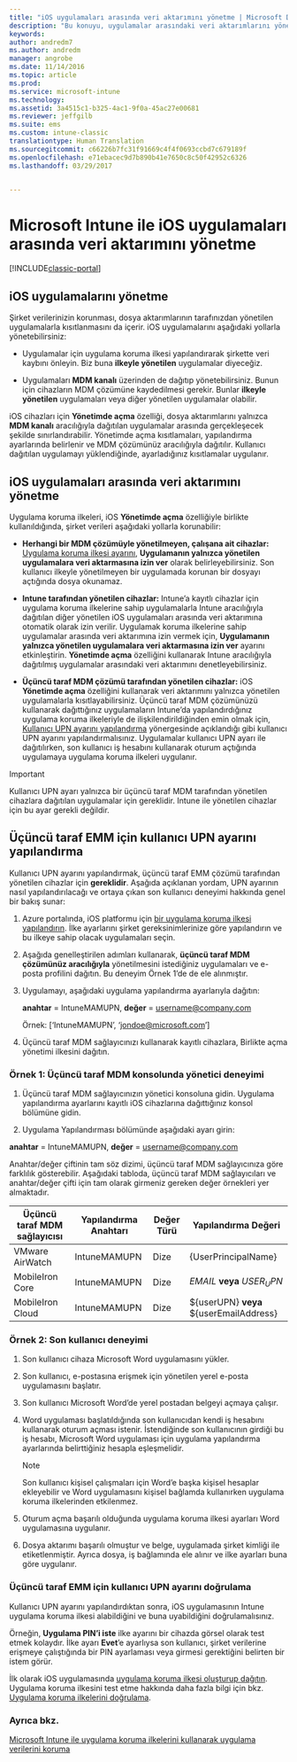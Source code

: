 ```yaml
---
title: "iOS uygulamaları arasında veri aktarımını yönetme | Microsoft Docs"
description: "Bu konuyu, uygulamalar arasındaki veri aktarımlarını yönetmek amacıyla iOS Birlikte açma özelliğini ve mobil uygulama yönetimi ilkelerini nasıl kullanabileceğinizi anlamak için okuyun."
keywords: 
author: andredm7
ms.author: andredm
manager: angrobe
ms.date: 11/14/2016
ms.topic: article
ms.prod: 
ms.service: microsoft-intune
ms.technology: 
ms.assetid: 3a4515c1-b325-4ac1-9f0a-45ac27e00681
ms.reviewer: jeffgilb
ms.suite: ems
ms.custom: intune-classic
translationtype: Human Translation
ms.sourcegitcommit: c66226b7fc31f91669c4f4f0693ccbd7c679189f
ms.openlocfilehash: e71ebacec9d7b890b41e7650c8c50f42952c6326
ms.lasthandoff: 03/29/2017


---
```


# <a name="manage-data-transfer-between-ios-apps-with-microsoft-intune"></a>Microsoft Intune ile iOS uygulamaları arasında veri aktarımını yönetme

[!INCLUDE[classic-portal](../includes/classic-portal.md)]

## <a name="manage-ios-apps"></a>iOS uygulamalarını yönetme
Şirket verilerinizin korunması, dosya aktarımlarının tarafınızdan yönetilen uygulamalarla kısıtlanmasını da içerir.  iOS uygulamalarını aşağıdaki yollarla yönetebilirsiniz:

-   Uygulamalar için uygulama koruma ilkesi yapılandırarak şirkette veri kaybını önleyin. Biz buna **ilkeyle yönetilen** uygulamalar diyeceğiz.

-   Uygulamaları **MDM kanalı** üzerinden de dağıtıp yönetebilirsiniz.  Bunun için cihazların MDM çözümüne kaydedilmesi gerekir. Bunlar **ilkeyle yönetilen** uygulamaları veya diğer yönetilen uygulamalar olabilir.

iOS cihazları için **Yönetimde açma** özelliği, dosya aktarımlarını yalnızca **MDM kanalı** aracılığıyla dağıtılan uygulamalar arasında gerçekleşecek şekilde sınırlandırabilir. Yönetimde açma kısıtlamaları, yapılandırma ayarlarında belirlenir ve MDM çözümünüz aracılığıyla dağıtılır.  Kullanıcı dağıtılan uygulamayı yüklendiğinde, ayarladığınız kısıtlamalar uygulanır.

##  <a name="manage-data-transfer-between-ios-apps"></a>iOS uygulamaları arasında veri aktarımını yönetme
Uygulama koruma ilkeleri, iOS **Yönetimde açma** özelliğiyle birlikte kullanıldığında, şirket verileri aşağıdaki yollarla korunabilir:

-   **Herhangi bir MDM çözümüyle yönetilmeyen, çalışana ait cihazlar:** [Uygulama koruma ilkesi ayarını](create-and-deploy-mobile-app-management-policies-with-microsoft-intune.md), **Uygulamanın yalnızca yönetilen uygulamalara veri aktarmasına izin ver** olarak belirleyebilirsiniz. Son kullanıcı ilkeyle yönetilmeyen bir uygulamada korunan bir dosyayı açtığında dosya okunamaz.

-   **Intune tarafından yönetilen cihazlar:** Intune’a kayıtlı cihazlar için uygulama koruma ilkelerine sahip uygulamalarla Intune aracılığıyla dağıtılan diğer yönetilen iOS uygulamaları arasında veri aktarımına otomatik olarak izin verilir. Uygulamak koruma ilkelerine sahip uygulamalar arasında veri aktarımına izin vermek için, **Uygulamanın yalnızca yönetilen uygulamalara veri aktarmasına izin ver** ayarını etkinleştirin. **Yönetimde açma** özelliğini kullanarak Intune aracılığıyla dağıtılmış uygulamalar arasındaki veri aktarımını denetleyebilirsiniz.   

-   **Üçüncü taraf MDM çözümü tarafından yönetilen cihazlar:** iOS **Yönetimde açma** özelliğini kullanarak veri aktarımını yalnızca yönetilen uygulamalarla kısıtlayabilirsiniz.
Üçüncü taraf MDM çözümünüzü kullanarak dağıttığınız uygulamaların Intune’da yapılandırdığınız uygulama koruma ilkeleriyle de ilişkilendirildiğinden emin olmak için, [Kullanıcı UPN ayarını yapılandırma](#configure-user-upn-setting-for-third-party-emm) yönergesinde açıklandığı gibi kullanıcı UPN ayarını yapılandırmalısınız.  Uygulamalar kullanıcı UPN ayarı ile dağıtılırken, son kullanıcı iş hesabını kullanarak oturum açtığında uygulamaya uygulama koruma ilkeleri uygulanır.

> [!IMPORTANT]
> Kullanıcı UPN ayarı yalnızca bir üçüncü taraf MDM tarafından yönetilen cihazlara dağıtılan uygulamalar için gereklidir.  Intune ile yönetilen cihazlar için bu ayar gerekli değildir.

## <a name="configure-user-upn-setting-for-third-party-emm"></a>Üçüncü taraf EMM için kullanıcı UPN ayarını yapılandırma
Kullanıcı UPN ayarını yapılandırmak, üçüncü taraf EMM çözümü tarafından yönetilen cihazlar için **gereklidir**. Aşağıda açıklanan yordam, UPN ayarının nasıl yapılandırılacağı ve ortaya çıkan son kullanıcı deneyimi hakkında genel bir bakış sunar:


1.  Azure portalında, iOS platformu için [bir uygulama koruma ilkesi yapılandırın](create-and-deploy-mobile-app-management-policies-with-microsoft-intune.md). İlke ayarlarını şirket gereksinimlerinize göre yapılandırın ve bu ilkeye sahip olacak uygulamaları seçin.

2.  Aşağıda genelleştirilen adımları kullanarak, **üçüncü taraf MDM çözümünüz aracılığıyla** yönetilmesini istediğiniz uygulamaları ve e-posta profilini dağıtın. Bu deneyim Örnek 1’de de ele alınmıştır.

  1.  Uygulamayı, aşağıdaki uygulama yapılandırma ayarlarıyla dağıtın:

      **anahtar** = IntuneMAMUPN,  **değer** = <username@company.com>

      Örnek: [‘IntuneMAMUPN’, ‘jondoe@microsoft.com’]

  2.  Üçüncü taraf MDM sağlayıcınızı kullanarak kayıtlı cihazlara, Birlikte açma yönetimi ilkesini dağıtın.


### <a name="example-1-admin-experience-in-third-party-mdm-console"></a>Örnek 1: Üçüncü taraf MDM konsolunda yönetici deneyimi

1. Üçüncü taraf MDM sağlayıcınızın yönetici konsoluna gidin. Uygulama yapılandırma ayarlarını kayıtlı iOS cihazlarına dağıttığınız konsol bölümüne gidin.

2. Uygulama Yapılandırması bölümünde aşağıdaki ayarı girin:

  **anahtar** = IntuneMAMUPN,  **değer** = <username@company.com>

  Anahtar/değer çiftinin tam söz dizimi, üçüncü taraf MDM sağlayıcınıza göre farklılık gösterebilir. Aşağıdaki tabloda, üçüncü taraf MDM sağlayıcıları ve anahtar/değer çifti için tam olarak girmeniz gereken değer örnekleri yer almaktadır.

|Üçüncü taraf MDM sağlayıcısı| Yapılandırma Anahtarı | Değer Türü | Yapılandırma Değeri|
| ------- | ---- | ---- | ---- |
| VMware AirWatch | IntuneMAMUPN | Dize | {UserPrincipalName}|
| MobileIron Core | IntuneMAMUPN | Dize | $EMAIL$ **veya** $USER_UPN$ |
| MobileIron Cloud | IntuneMAMUPN | Dize | ${userUPN} **veya** ${userEmailAddress} |

### <a name="example-2-end-user-experience"></a>Örnek 2: Son kullanıcı deneyimi

1.  Son kullanıcı cihaza Microsoft Word uygulamasını yükler.

2.  Son kullanıcı, e-postasına erişmek için yönetilen yerel e-posta uygulamasını başlatır.

3.  Son kullanıcı Microsoft Word’de yerel postadan belgeyi açmaya çalışır.

4.  Word uygulaması başlatıldığında son kullanıcıdan kendi iş hesabını kullanarak oturum açması istenir.  İstendiğinde son kullanıcının girdiği bu iş hesabı, Microsoft Word uygulaması için uygulama yapılandırma ayarlarında belirttiğiniz hesapla eşleşmelidir.

    > [!NOTE]
    > Son kullanıcı kişisel çalışmaları için Word’e başka kişisel hesaplar ekleyebilir ve Word uygulamasını kişisel bağlamda kullanırken uygulama koruma ilkelerinden etkilenmez.

5.  Oturum açma başarılı olduğunda uygulama koruma ilkesi ayarları Word uygulamasına uygulanır.

6.  Dosya aktarımı başarılı olmuştur ve belge, uygulamada şirket kimliği ile etiketlenmiştir. Ayrıca dosya, iş bağlamında ele alınır ve ilke ayarları buna göre uygulanır.

### <a name="validate-user-upn-setting-for-third-party-emm"></a>Üçüncü taraf EMM için kullanıcı UPN ayarını doğrulama

Kullanıcı UPN ayarını yapılandırdıktan sonra, iOS uygulamasının Intune uygulama koruma ilkesi alabildiğini ve buna uyabildiğini doğrulamalısınız.

Örneğin, **Uygulama PIN’i iste** ilke ayarını bir cihazda görsel olarak test etmek kolaydır. İlke ayarı **Evet**’e ayarlıysa son kullanıcı, şirket verilerine erişmeye çalıştığında bir PIN ayarlaması veya girmesi gerektiğini belirten bir istem görür.

İlk olarak iOS uygulamasında [uygulama koruma ilkesi oluşturup dağıtın](create-and-deploy-mobile-app-management-policies-with-microsoft-intune.md). Uygulama koruma ilkesini test etme hakkında daha fazla bilgi için bkz. [Uygulama koruma ilkelerini doğrulama](validate-mobile-application-management.md).



### <a name="see-also"></a>Ayrıca bkz.
[Microsoft Intune ile uygulama koruma ilkelerini kullanarak uygulama verilerini koruma](protect-app-data-using-mobile-app-management-policies-with-microsoft-intune.md)

